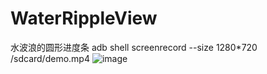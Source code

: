 # WaterRippleView
水波浪的圆形进度条
adb shell screenrecord --size 1280*720 /sdcard/demo.mp4
![image](https://github.com/Zweihui/WaterRippleView/blob/master/screenshot/ezgif.com-89184de7c8.gif)

